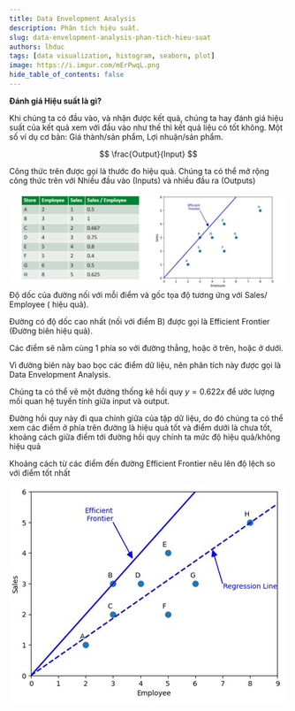 ```yaml
---
title: Data Envelopment Analysis
description: Phân tích hiệu suất.
slug: data-envelopment-analysis-phan-tich-hieu-suat
authors: lhduc
tags: [data visualization, histogram, seaborn, plot]
image: https://i.imgur.com/mErPwqL.png
hide_table_of_contents: false
---
```

 

**Đánh giá Hiệu suất là gì​?**

Khi chúng ta có đầu vào, và nhận được kết quả, chúng ta hay đánh giá hiệu suất của kết quả xem với đầu vào như thế thì kết quả liệu có tốt không.​ Một số ví dụ cơ bản: Giá thành/sản phẩm, Lợi nhuận/sản phẩm.​
<!-- truncate -->

$$
\frac{Output}{Input}
$$

Công thức trên được gọi là thước đo hiệu quả.​
Chúng ta có thể mở rộng công thức trên với Nhiều đầu vào (Inputs) và nhiều đầu ra (Outputs)​

![](efficient_frontier.png)
Độ dốc của đường nối với mỗi điểm và gốc tọa độ tương ứng với Sales/ Employee ( hiệu quả).​

Đường có độ dốc cao nhất (nối với điểm B) được gọi là Efficient  Frontier (Đường biên hiệu quả).​

Các điểm sẽ nằm cùng 1 phía so với đường thẳng, hoặc ở trên, hoặc ở dưới.​

Vì đường biên này bao bọc các điểm dữ liệu, nên phân tích này được gọi là Data Envelopment Analysis.​



Chúng ta có thể  vẽ một đường thống kê hồi quy $y=0.622x$ để ước lượng mối quan hệ tuyến tính giữa input và output.​

Đường hồi quy này đi qua chính giữa của tập dữ liệu, do đó chúng ta có thể xem các điểm ở phía trên đường là hiệu quả tốt và điểm dưới là chưa tốt, khoảng cách giữa điểm tới đường hồi quy chính ta mức độ hiệu quả/không hiệu quả​

Khoảng cách từ các điểm đến đường Efficient Frontier nêu lên độ lệch so với điểm tốt nhất​

![](efficiente_frontier_regression_line.png)
